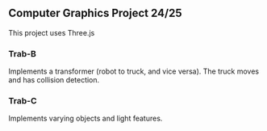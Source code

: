 ## Computer Graphics Project 24/25

This project uses Three.js

### Trab-B
Implements a transformer (robot to truck, and vice versa). The truck moves and has collision detection.

### Trab-C
Implements varying objects and light features.
